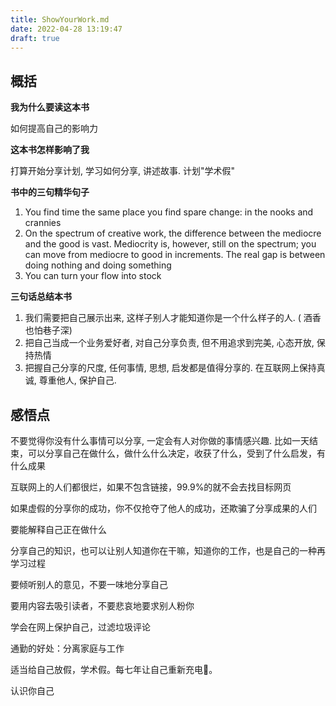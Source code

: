 ```yaml
---
title: ShowYourWork.md
date: 2022-04-28 13:19:47
draft: true
---
```


## 概括

**我为什么要读这本书**

如何提高自己的影响力


**这本书怎样影响了我**

打算开始分享计划, 学习如何分享, 讲述故事. 
计划"学术假"

    
**书中的三句精华句子**

1. You find time the same place you find spare change: in the nooks and crannies
2. On the spectrum of creative work, the difference between the mediocre and the good is vast. Mediocrity is, however, still on the spectrum; you can move from mediocre to good in increments. The real gap is between doing nothing and doing something
3. You can turn your flow into stock
    
	
**三句话总结本书**

1. 我们需要把自己展示出来, 这样子别人才能知道你是一个什么样子的人. ( 酒香也怕巷子深)
2. 把自己当成一个业务爱好者, 对自己分享负责, 但不用追求到完美, 心态开放, 保持热情
3. 把握自己分享的尺度, 任何事情, 思想, 启发都是值得分享的. 在互联网上保持真诚, 尊重他人, 保护自己.  


## 感悟点

不要觉得你没有什么事情可以分享, 一定会有人对你做的事情感兴趣. 比如一天结束，可以分享自己在做什么，做什么什么决定，收获了什么，受到了什么启发，有什么成果

互联网上的人们都很烂，如果不包含链接，99.9%的就不会去找目标网页

如果虚假的分享你的成功，你不仅抢夺了他人的成功，还欺骗了分享成果的人们

要能解释自己正在做什么

分享自己的知识，也可以让别人知道你在干嘛，知道你的工作，也是自己的一种再学习过程

要倾听别人的意见，不要一味地分享自己

要用内容去吸引读者，不要悲哀地要求别人粉你

学会在网上保护自己，过滤垃圾评论

通勤的好处：分离家庭与工作

适当给自己放假，学术假。每七年让自己重新充电🔋。

认识你自己

